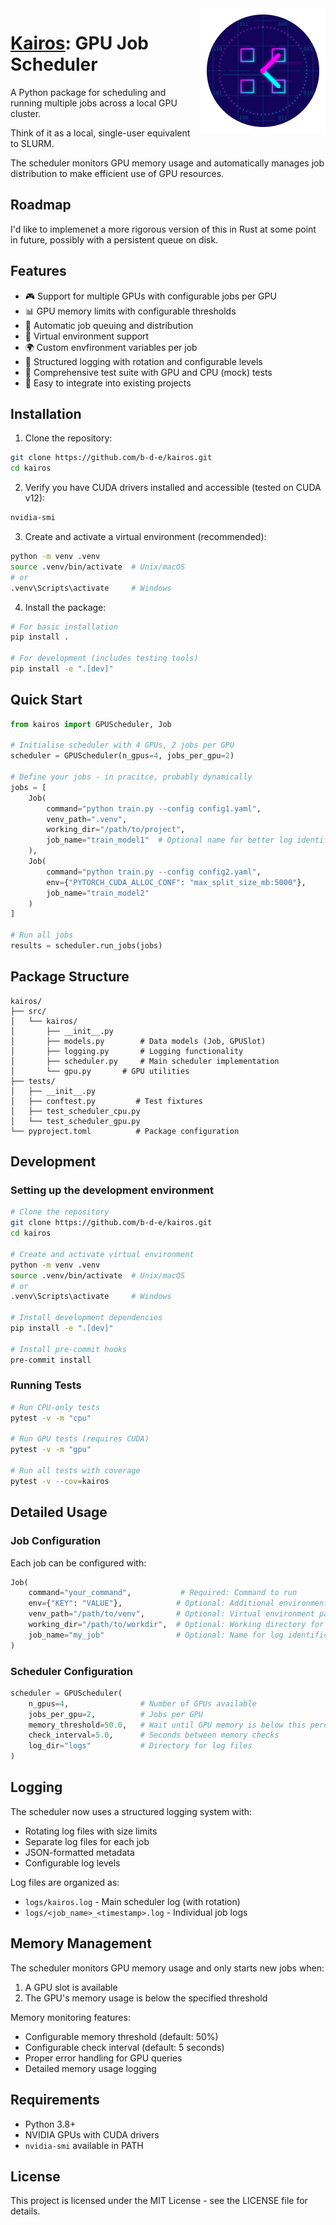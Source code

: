 <img src="kairos.svg" width="200" height="200" align="right" style="margin-left: 10px">

# [Kairos](https://en.wikipedia.org/wiki/Kairos): GPU Job Scheduler


A Python package for scheduling and running multiple jobs across a local GPU cluster.

Think of it as a local, single-user equivalent to SLURM.

The scheduler monitors GPU memory usage and automatically manages job distribution to make efficient use of GPU resources.

## Roadmap

I'd like to implemenet a more rigorous version of this in Rust at some point in future, possibly with a persistent queue on disk.

## Features

- 🎮 Support for multiple GPUs with configurable jobs per GPU
- 📊 GPU memory limits with configurable thresholds
- 🔄 Automatic job queuing and distribution
- 🐍 Virtual environment support
- 🌍 Custom envfironment variables per job
- 📝 Structured logging with rotation and configurable levels
- 🧪 Comprehensive test suite with GPU and CPU (mock) tests
- 🚀 Easy to integrate into existing projects

## Installation

1. Clone the repository:
```bash
git clone https://github.com/b-d-e/kairos.git
cd kairos
```

2. Verify you have CUDA drivers installed and accessible (tested on CUDA v12):
```bash
nvidia-smi
```

3. Create and activate a virtual environment (recommended):
```bash
python -m venv .venv
source .venv/bin/activate  # Unix/macOS
# or
.venv\Scripts\activate     # Windows
```

4. Install the package:
```bash
# For basic installation
pip install .

# For development (includes testing tools)
pip install -e ".[dev]"
```

## Quick Start

```python
from kairos import GPUScheduler, Job

# Initialise scheduler with 4 GPUs, 2 jobs per GPU
scheduler = GPUScheduler(n_gpus=4, jobs_per_gpu=2)

# Define your jobs - in pracitce, probably dynamically
jobs = [
    Job(
        command="python train.py --config config1.yaml",
        venv_path=".venv",
        working_dir="/path/to/project",
        job_name="train_model1"  # Optional name for better log identification
    ),
    Job(
        command="python train.py --config config2.yaml",
        env={"PYTORCH_CUDA_ALLOC_CONF": "max_split_size_mb:5000"},
        job_name="train_model2"
    )
]

# Run all jobs
results = scheduler.run_jobs(jobs)
```

## Package Structure

```
kairos/
├── src/
│   └── kairos/
│       ├── __init__.py
│       ├── models.py        # Data models (Job, GPUSlot)
│       ├── logging.py       # Logging functionality
│       ├── scheduler.py     # Main scheduler implementation
│       └── gpu.py       # GPU utilities
├── tests/
│   ├── __init__.py
│   ├── conftest.py         # Test fixtures
│   ├── test_scheduler_cpu.py
│   └── test_scheduler_gpu.py
└── pyproject.toml          # Package configuration
```

## Development

### Setting up the development environment

```bash
# Clone the repository
git clone https://github.com/b-d-e/kairos.git
cd kairos

# Create and activate virtual environment
python -m venv .venv
source .venv/bin/activate  # Unix/macOS
# or
.venv\Scripts\activate     # Windows

# Install development dependencies
pip install -e ".[dev]"

# Install pre-commit hooks
pre-commit install
```

### Running Tests

```bash
# Run CPU-only tests
pytest -v -m "cpu"

# Run GPU tests (requires CUDA)
pytest -v -m "gpu"

# Run all tests with coverage
pytest -v --cov=kairos
```

## Detailed Usage

### Job Configuration

Each job can be configured with:
```python
Job(
    command="your_command",           # Required: Command to run
    env={"KEY": "VALUE"},            # Optional: Additional environment variables
    venv_path="/path/to/venv",       # Optional: Virtual environment path
    working_dir="/path/to/workdir",  # Optional: Working directory for the job
    job_name="my_job"                # Optional: Name for log identification
)
```

### Scheduler Configuration

```python
scheduler = GPUScheduler(
    n_gpus=4,                # Number of GPUs available
    jobs_per_gpu=2,          # Jobs per GPU
    memory_threshold=50.0,   # Wait until GPU memory is below this percentage
    check_interval=5.0,      # Seconds between memory checks
    log_dir="logs"           # Directory for log files
)
```

## Logging

The scheduler now uses a structured logging system with:
- Rotating log files with size limits
- Separate log files for each job
- JSON-formatted metadata
- Configurable log levels

Log files are organized as:
- `logs/kairos.log` - Main scheduler log (with rotation)
- `logs/<job_name>_<timestamp>.log` - Individual job logs

## Memory Management

The scheduler monitors GPU memory usage and only starts new jobs when:
1. A GPU slot is available
2. The GPU's memory usage is below the specified threshold

Memory monitoring features:
- Configurable memory threshold (default: 50%)
- Configurable check interval (default: 5 seconds)
- Proper error handling for GPU queries
- Detailed memory usage logging

## Requirements

- Python 3.8+
- NVIDIA GPUs with CUDA drivers
- `nvidia-smi` available in PATH

## License

This project is licensed under the MIT License - see the LICENSE file for details.
